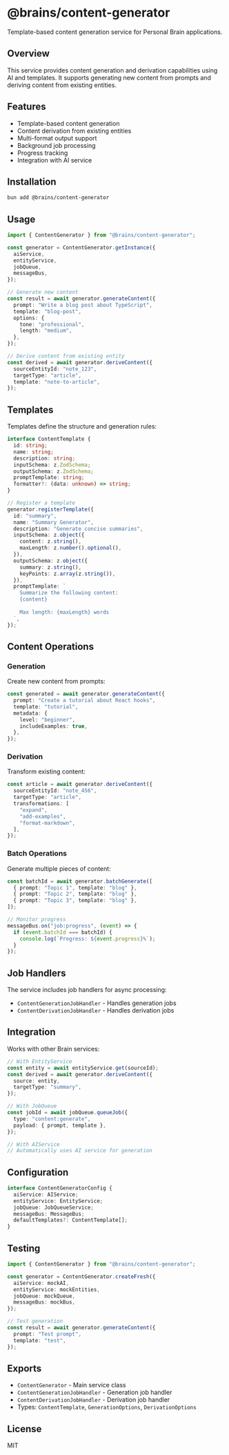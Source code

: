 # @brains/content-generator

Template-based content generation service for Personal Brain applications.

## Overview

This service provides content generation and derivation capabilities using AI and templates. It supports generating new content from prompts and deriving content from existing entities.

## Features

- Template-based content generation
- Content derivation from existing entities
- Multi-format output support
- Background job processing
- Progress tracking
- Integration with AI service

## Installation

```bash
bun add @brains/content-generator
```

## Usage

```typescript
import { ContentGenerator } from "@brains/content-generator";

const generator = ContentGenerator.getInstance({
  aiService,
  entityService,
  jobQueue,
  messageBus,
});

// Generate new content
const result = await generator.generateContent({
  prompt: "Write a blog post about TypeScript",
  template: "blog-post",
  options: {
    tone: "professional",
    length: "medium",
  },
});

// Derive content from existing entity
const derived = await generator.deriveContent({
  sourceEntityId: "note_123",
  targetType: "article",
  template: "note-to-article",
});
```

## Templates

Templates define the structure and generation rules:

```typescript
interface ContentTemplate {
  id: string;
  name: string;
  description: string;
  inputSchema: z.ZodSchema;
  outputSchema: z.ZodSchema;
  promptTemplate: string;
  formatter?: (data: unknown) => string;
}

// Register a template
generator.registerTemplate({
  id: "summary",
  name: "Summary Generator",
  description: "Generate concise summaries",
  inputSchema: z.object({
    content: z.string(),
    maxLength: z.number().optional(),
  }),
  outputSchema: z.object({
    summary: z.string(),
    keyPoints: z.array(z.string()),
  }),
  promptTemplate: `
    Summarize the following content:
    {content}
    
    Max length: {maxLength} words
  `,
});
```

## Content Operations

### Generation

Create new content from prompts:

```typescript
const generated = await generator.generateContent({
  prompt: "Create a tutorial about React hooks",
  template: "tutorial",
  metadata: {
    level: "beginner",
    includeExamples: true,
  },
});
```

### Derivation

Transform existing content:

```typescript
const article = await generator.deriveContent({
  sourceEntityId: "note_456",
  targetType: "article",
  transformations: [
    "expand",
    "add-examples",
    "format-markdown",
  ],
});
```

### Batch Operations

Generate multiple pieces of content:

```typescript
const batchId = await generator.batchGenerate([
  { prompt: "Topic 1", template: "blog" },
  { prompt: "Topic 2", template: "blog" },
  { prompt: "Topic 3", template: "blog" },
]);

// Monitor progress
messageBus.on("job:progress", (event) => {
  if (event.batchId === batchId) {
    console.log(`Progress: ${event.progress}%`);
  }
});
```

## Job Handlers

The service includes job handlers for async processing:

- `ContentGenerationJobHandler` - Handles generation jobs
- `ContentDerivationJobHandler` - Handles derivation jobs

## Integration

Works with other Brain services:

```typescript
// With EntityService
const entity = await entityService.get(sourceId);
const derived = await generator.deriveContent({
  source: entity,
  targetType: "summary",
});

// With JobQueue
const jobId = await jobQueue.queueJob({
  type: "content:generate",
  payload: { prompt, template },
});

// With AIService
// Automatically uses AI service for generation
```

## Configuration

```typescript
interface ContentGeneratorConfig {
  aiService: AIService;
  entityService: EntityService;
  jobQueue: JobQueueService;
  messageBus: MessageBus;
  defaultTemplates?: ContentTemplate[];
}
```

## Testing

```typescript
import { ContentGenerator } from "@brains/content-generator";

const generator = ContentGenerator.createFresh({
  aiService: mockAI,
  entityService: mockEntities,
  jobQueue: mockQueue,
  messageBus: mockBus,
});

// Test generation
const result = await generator.generateContent({
  prompt: "Test prompt",
  template: "test",
});
```

## Exports

- `ContentGenerator` - Main service class
- `ContentGenerationJobHandler` - Generation job handler
- `ContentDerivationJobHandler` - Derivation job handler
- Types: `ContentTemplate`, `GenerationOptions`, `DerivationOptions`

## License

MIT
